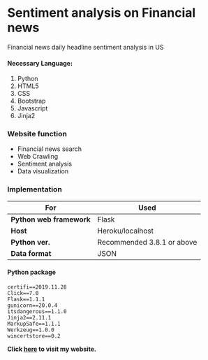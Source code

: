 # Sentiment analysis on Financial news
Financial news daily headline sentiment analysis in US
#### Necessary Language: 
1. Python
2. HTML5
3. CSS
4. Bootstrap
5. Javascript
6. Jinja2

### Website function
- Financial news search
- Web Crawling
- Sentiment analysis
- Data visualization

### Implementation
| **For** | Used |
| ------------------------ | ------------------- |
| **Python web framework**    | Flask               |
| **Host**                    | Heroku/localhost |
| **Python ver.** | Recommended 3.8.1 or above      |
| **Data format**             | JSON                |


#### Python package
```
certifi==2019.11.28
Click==7.0
Flask==1.1.1
gunicorn==20.0.4
itsdangerous==1.1.0
Jinja2==2.11.1
MarkupSafe==1.1.1
Werkzeug==1.0.0
wincertstore==0.2
```

**Click [here](https://tung429.herokuapp.com/) to visit my website.**
